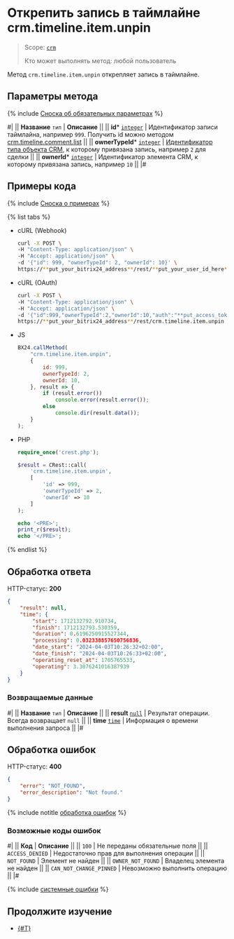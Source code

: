 #  Открепить запись в таймлайне crm.timeline.item.unpin

> Scope: [`crm`](../../../scopes/permissions.md)
>
> Кто может выполнять метод: любой пользователь

Метод `crm.timeline.item.unpin` открепляет запись в таймлайне.

## Параметры метода

{% include [Сноска об обязательных параметрах](../../../../_includes/required.md) %}

#|
|| **Название**
`тип` | **Описание** ||
|| **id***
[`integer`](../../../data-types.md) | Идентификатор записи таймлайна, например `999`. Получить id можно методом [crm.timeline.comment.list](../comments/crm-timeline-comment-list.md) ||
|| **ownerTypeId***
[`integer`](../../data-types.md#object_type) | [Идентификатор типа объекта CRM](../../data-types.md#object_type), к которому привязана запись, например `2` для сделки ||
|| **ownerId***
[`integer`](../../../data-types.md) | Идентификатор элемента CRM, к которому привязана запись, например `10` ||
|#

## Примеры кода

{% include [Сноска о примерах](../../../../_includes/examples.md) %}

{% list tabs %}

- cURL (Webhook)

    ```bash
    curl -X POST \
    -H "Content-Type: application/json" \
    -H "Accept: application/json" \
    -d '{"id": 999, "ownerTypeId": 2, "ownerId": 10}' \
    https://**put_your_bitrix24_address**/rest/**put_your_user_id_here**/**put_your_webhook_here**/crm.timeline.item.unpin
    ```

- cURL (OAuth)

    ```bash
    curl -X POST \
    -H "Content-Type: application/json" \
    -H "Accept: application/json" \
    -d '{"id":999,"ownerTypeId":2,"ownerId":10,"auth":"**put_access_token_here**"}' \
    https://**put_your_bitrix24_address**/rest/crm.timeline.item.unpin
    ```

- JS

    ```js
    BX24.callMethod(
        "crm.timeline.item.unpin",
        {
            id: 999,
            ownerTypeId: 2,
            ownerId: 10,
        }, result => {
            if (result.error())
                console.error(result.error());
            else
                console.dir(result.data());
        }
    );
    ```

- PHP

    ```php
    require_once('crest.php');

    $result = CRest::call(
        'crm.timeline.item.unpin',
        [
            'id' => 999,
            'ownerTypeId' => 2,
            'ownerId' => 10
        ]
    );

    echo '<PRE>';
    print_r($result);
    echo '</PRE>';
    ```

{% endlist %}

## Обработка ответа

HTTP-статус: **200**

```json
{
    "result": null,
    "time": {
        "start": 1712132792.910734,
        "finish": 1712132793.530359,
        "duration": 0.6196250915527344,
        "processing": 0.032338857650756836,
        "date_start": "2024-04-03T10:26:32+02:00",
        "date_finish": "2024-04-03T10:26:33+02:00",
        "operating_reset_at": 1705765533,
        "operating": 3.3076241016387939
    }
}
```

### Возвращаемые данные

#|
|| **Название**
`тип` | **Описание** ||
|| **result**
[`null`](../../../data-types.md) | Результат операции. Всегда возвращает `null` ||
|| **time**
[`time`](../../../data-types.md#time) | Информация о времени выполнения запроса ||
|#

## Обработка ошибок

HTTP-статус: **400**

```json
{
    "error": "NOT_FOUND",
    "error_description": "Not found."
}
```

{% include notitle [обработка ошибок](../../../../_includes/error-info.md) %}

### Возможные коды ошибок

#|
|| **Код** | **Описание** ||
|| `100` | Не переданы обязательные поля ||
|| `ACCESS_DENIED` | Недостаточно прав для выполнения операции ||
|| `NOT_FOUND` | Элемент не найден ||
|| `OWNER_NOT_FOUND` | Владелец элемента не найден ||
|| `CAN_NOT_CHANGE_PINNED` | Невозможно выполнить операцию ||
|#

{% include [системные ошибки](../../../../_includes/system-errors.md) %}

## Продолжите изучение

- [{#T}](./crm-timeline-item-pin.md)
